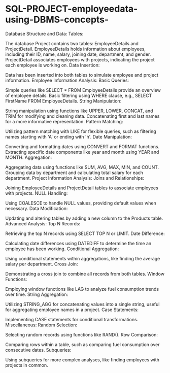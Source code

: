 # SQL-PROJECT-employeedata-using-DBMS-concepts-

Database Structure and Data:
Tables:

The database Project contains two tables: EmployeeDetails and ProjectDetail.
EmployeeDetails holds information about employees, including their ID, name, salary, joining date, department, and gender.
ProjectDetail associates employees with projects, indicating the project each employee is working on.
Data Insertion:

Data has been inserted into both tables to simulate employee and project information.
Employee Information Analysis:
Basic Queries:

Simple queries like SELECT * FROM EmployeeDetails provide an overview of employee details.
Basic filtering using WHERE clause, e.g., SELECT FirstName FROM EmployeeDetails.
String Manipulation:

String manipulation using functions like UPPER, LOWER, CONCAT, and TRIM for modifying and cleaning data.
Concatenating first and last names for a more informative representation.
Pattern Matching:

Utilizing pattern matching with LIKE for flexible queries, such as filtering names starting with 'A' or ending with 'h'.
Date Manipulation:

Converting and formatting dates using CONVERT and FORMAT functions.
Extracting specific date components like year and month using YEAR and MONTH.
Aggregation:

Aggregating data using functions like SUM, AVG, MAX, MIN, and COUNT.
Grouping data by department and calculating total salary for each department.
Project Information Analysis:
Joins and Relationships:

Joining EmployeeDetails and ProjectDetail tables to associate employees with projects.
NULL Handling:

Using COALESCE to handle NULL values, providing default values when necessary.
Data Modification:

Updating and altering tables by adding a new column to the Products table.
Advanced Analysis:
Top N Records:

Retrieving the top N records using SELECT TOP N or LIMIT.
Date Difference:

Calculating date differences using DATEDIFF to determine the time an employee has been working.
Conditional Aggregation:

Using conditional statements within aggregations, like finding the average salary per department.
Cross Join:

Demonstrating a cross join to combine all records from both tables.
Window Functions:

Employing window functions like LAG to analyze fuel consumption trends over time.
String Aggregation:

Utilizing STRING_AGG for concatenating values into a single string, useful for aggregating employee names in a project.
Case Statements:

Implementing CASE statements for conditional transformations.
Miscellaneous:
Random Selection:

Selecting random records using functions like RAND().
Row Comparison:

Comparing rows within a table, such as comparing fuel consumption over consecutive dates.
Subqueries:

Using subqueries for more complex analyses, like finding employees with projects in common.
